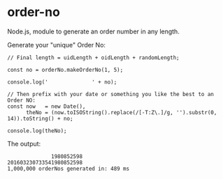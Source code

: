 # order-no
Node.js, module to generate an order number in any length.

Generate your "unique" Order No:

```
// Final length = uidLength + oidLength + randomLength;

const no = orderNo.makeOrderNo(1, 5);

console.log('              ' + no);

// Then prefix with your date or something you like the best to an Order NO:
const now   = new Date(),
      theNo = (now.toISOString().replace(/[-T:Z\.]/g, '').substr(0, 14)).toString() + no;

console.log(theNo);
```

The output:

```
              1980852598
201603230733541980852598
1,000,000 orderNos generated in: 489 ms
```
